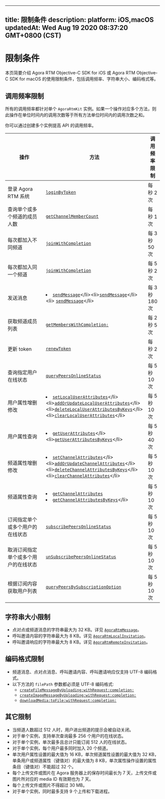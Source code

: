 
---
title: 限制条件
description: 
platform: iOS,macOS
updatedAt: Wed Aug 19 2020 08:37:20 GMT+0800 (CST)
---
# 限制条件

本页简要介绍 Agora RTM Objective-C SDK for iOS 或 Agora RTM Objective-C SDK for macOS 的使用限制条件，包括调用频率、字符串大小、编码格式等。


## 调用频率限制

所有的调用频率都针对单个 <code>AgoraRtmKit</code> 实例。如果一个操作对应多个方法，则此操作在单位时间内的调用次数等于所有方法单位时间内的调用次数之和。

<div class="alert note">你可以通过创建多个实例提高 API 的调用频率。</div>

<style> table th:first-of-type {     width: 300px; } th:third-of-type {     width: 100px; }</style>

| 操作                                                  | 方法                                                      | 调用频率限制                |
| ----------------------------------------------------------- | ------------------------------------------------------------ | ------------------------------ |
| 登录 Agora RTM 系统                              | [`loginByToken`](https://docs.agora.io/cn/Real-time-Messaging/API%20Reference/RTM_oc/Classes/AgoraRtmKit.html#//api/name/createChannelWithId:delegate:) | 每秒 2 次         |
| 查询单个或多个频道的成员人数 | [`getChannelMemberCount`](https://docs.agora.io/cn/Real-time-Messaging/API%20Reference/RTM_oc/Classes/AgoraRtmKit.html#//api/name/getChannelMemberCount:completion:) | 每秒 1 次 |
| 每次都加入不同频道 | [`joinWithCompletion`](https://docs.agora.io/cn/Real-time-Messaging/API%20Reference/RTM_oc/Classes/AgoraRtmChannel.html#//api/name/joinWithCompletion:) | 每 3 秒 50 次 |
| 每次都加入同一个频道 | [`joinWithCompletion`](https://docs.agora.io/cn/Real-time-Messaging/API%20Reference/RTM_oc/Classes/AgoraRtmChannel.html#//api/name/joinWithCompletion:) | 每 5 秒 2 次 |
| 发送消息  | <li>[`sendMessage`](https://docs.agora.io/cn/Real-time-Messaging/API%20Reference/RTM_oc/Classes/AgoraRtmKit.html#//api/name/sendMessage:toPeer:completion:)</li><li>[`sendMessage`](https://docs.agora.io/cn/Real-time-Messaging/API%20Reference/RTM_oc/Classes/AgoraRtmKit.html#//api/name/sendMessage:toPeer:sendMessageOptions:completion:)</li> <li> [`sendMessage`](https://docs.agora.io/cn/Real-time-Messaging/API%20Reference/RTM_oc/Classes/AgoraRtmChannel.html#//api/name/sendMessage:completion:)</li>  | 每 3 秒 180 次        |
| 获取频道成员列表                    | [`getMembersWithCompletion:`](https://docs.agora.io/cn/Real-time-Messaging/API%20Reference/RTM_oc/Classes/AgoraRtmChannel.html#//api/name/getMembersWithCompletion:) | 每 2 秒 5 次 |
| 更新 token | [`renewToken`](https://docs.agora.io/cn/Real-time-Messaging/API%20Reference/RTM_oc/Classes/AgoraRtmKit.html#//api/name/renewToken:completion:) | 每秒 2 次 |
| 查询指定用户在线状态 | [`queryPeersOnlineStatus`](https://docs.agora.io/cn/Real-time-Messaging/API%20Reference/RTM_oc/Classes/AgoraRtmKit.html#//api/name/queryPeersOnlineStatus:completion:) | 每 5 秒 10 次 |
| 用户属性增删修改| <li>[`setLocalUserAttributes`](https://docs.agora.io/cn/Real-time-Messaging/API%20Reference/RTM_oc/Classes/AgoraRtmKit.html#//api/name/setLocalUserAttributes:completion:)</li><li>[`addOrUpdateLocalUserAttributes`](https://docs.agora.io/cn/Real-time-Messaging/API%20Reference/RTM_oc/Classes/AgoraRtmKit.html#//api/name/addOrUpdateLocalUserAttributes:completion:)</li><li>[`deleteLocalUserAttributesByKeys`](https://docs.agora.io/cn/Real-time-Messaging/API%20Reference/RTM_oc/Classes/AgoraRtmKit.html#//api/name/deleteLocalUserAttributesByKeys:completion:)</li><li>[`clearLocalUserAttributes`](https://docs.agora.io/cn/Real-time-Messaging/API%20Reference/RTM_oc/Classes/AgoraRtmKit.html#//api/name/clearLocalUserAttributesWithCompletion:)</li> | 每 5 秒 10 次          |
| 用户属性查询| <li>[`getUserAttributes`](https://docs.agora.io/cn/Real-time-Messaging/API%20Reference/RTM_oc/Classes/AgoraRtmKit.html#//api/name/getUserAllAttributes:completion:)</li><li>[`getUserAttributesByKeys`](https://docs.agora.io/cn/Real-time-Messaging/API%20Reference/RTM_oc/Classes/AgoraRtmKit.html#//api/name/getUserAttributes:ByKeys:completion:)</li> | 每 5 秒 40 次          |
| 频道属性增删修改| <li>[`setChannelAttributes`](https://docs.agora.io/cn/Real-time-Messaging/API%20Reference/RTM_oc/Classes/AgoraRtmKit.html#//api/name/setChannel:Attributes:Options:completion:)</li><li>[`addOrUpdateChannelAttributes`](https://docs.agora.io/cn/Real-time-Messaging/API%20Reference/RTM_oc/Classes/AgoraRtmKit.html#//api/name/addOrUpdateChannel:Attributes:Options:completion:)</li><li>[`deleteChannelAttributesByKeys`](https://docs.agora.io/cn/Real-time-Messaging/API%20Reference/RTM_oc/Classes/AgoraRtmKit.html#//api/name/deleteChannel:AttributesByKeys:Options:completion:)</li><li>[`clearChannelAttributes`](https://docs.agora.io/cn/Real-time-Messaging/API%20Reference/RTM_oc/Classes/AgoraRtmKit.html#//api/name/clearChannel:Options:AttributesWithCompletion:)</li> | 每 5 秒 10 次          |
| 频道属性查询| <li>[`getChannelAttributes`](https://docs.agora.io/cn/Real-time-Messaging/API%20Reference/RTM_oc/Classes/AgoraRtmKit.html#//api/name/getChannelAllAttributes:completion:) </li><li>[`getChannelAttributesByKeys`](https://docs.agora.io/cn/Real-time-Messaging/API%20Reference/RTM_oc/Classes/AgoraRtmKit.html#//api/name/getChannelAttributes:ByKeys:completion:)</li> | 每 5 秒 10 次          |
| 订阅指定单个或多个用户的在线状态   | [`subscribePeersOnlineStatus`](https://docs.agora.io/cn/Real-time-Messaging/API%20Reference/RTM_oc/Classes/AgoraRtmKit.html#//api/name/subscribePeersOnlineStatus:completion:) | 每 5 秒 10 次 |
| 取消订阅指定单个或多个用户的在线状态    | [`unSubscribePeersOnlineStatus`](https://docs.agora.io/cn/Real-time-Messaging/API%20Reference/RTM_oc/Classes/AgoraRtmKit.html#//api/name/unsubscribePeersOnlineStatus:completion:) | 每 5 秒 10 次 |
| 根据订阅内容获取用户列表   | [`queryPeersBySubscriptionOption`](https://docs.agora.io/cn/Real-time-Messaging/API%20Reference/RTM_oc/Classes/AgoraRtmKit.html#//api/name/queryPeersBySubscriptionOption:completion:) | 每 5 秒 10 次 |

	
	
## 字符串大小限制

- 点对点或频道消息的字符串最大为 32 KB。详见 [`AgoraRtmMessage`](https://docs.agora.io/cn/Real-time-Messaging/API%20Reference/RTM_oc/Classes/AgoraRtmMessage.html)。
- 呼叫邀请内容的字符串最大为 8 KB。详见 [`AgoraRtmLocalInvitation`](https://docs.agora.io/cn/Real-time-Messaging/API%20Reference/RTM_oc/Classes/AgoraRtmLocalInvitation.html)。
- 呼叫邀请响应的字符串最大为 8 KB。详见 [`AgoraRtmRemoteInvitation`](https://docs.agora.io/cn/Real-time-Messaging/API%20Reference/RTM_oc/Classes/AgoraRtmRemoteInvitation.html)。

## 编码格式限制

- 频道消息、点对点消息、呼叫邀请内容、呼叫邀请响应仅支持 UTF-8 编码格式。
- 以下方法的 `filePath` 参数都必须是 UTF-8 编码格式:
  - [`createFileMessageByUploading:withRequest:completion:`](https://docs.agora.io/cn/Real-time-Messaging/API%20Reference/RTM_oc/Classes/AgoraRtmKit.html#//api/name/createFileMessageByUploading:withRequest:completion:)
  - [`createImageMessageByUploading:withRequest:completion:`](https://docs.agora.io/cn/Real-time-Messaging/API%20Reference/RTM_oc/Classes/AgoraRtmKit.html#//api/name/createImageMessageByUploading:withRequest:completion:)
  - [`downloadMedia:toFile:withRequest:completion:`](https://docs.agora.io/cn/Real-time-Messaging/API%20Reference/RTM_oc/Classes/AgoraRtmKit.html#//api/name/downloadMedia:toFile:withRequest:completion:) 

## 其它限制

- 当频道人数超过 512 人时，用户进出频道的提示会被自动关闭。
- 对于单个实例，支持单次查询最多 256 个用户的在线状态。
- 对于单个实例，单次最多且总计只能订阅 512 人的在线状态。
- 对于单个实例，每个用户最多同时加入 20 个频道。
- 单次用户属性设置的最大值为 16 KB，单次频道属性设置的最大值为 32 KB，单条用户或频道属性（键值对）的最大值为 8 KB，单次属性操作设置的属性条目（键值对）不能超过 32 个。
- 每个上传文件或图片在 Agora 服务器上的保存时间最长为 7 天，上传文件或图片所对应的 media ID 有效期也为 7 天。
- 每个上传文件或图片不得超过 30 MB。
- 对于单个实例，同时最多支持 9 个上传和下载进程。
